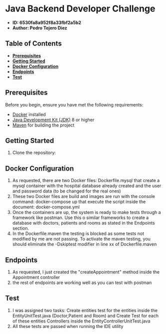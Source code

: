 # Java Backend Developer Challenge

- **ID: 6530fa8a952f8a33fbf2a5b2**
- **Author: Pedro Tejero Diez**

## Table of Contents

- [**Prerequisites**](#prerequisites)
- [**Getting Started**](#getting-started)
- [**Docker Configuration**](#docker-configuration)
- [**Endpoints**](#endpoints)
- [**Test**](#Testing)


## Prerequisites

Before you begin, ensure you have met the following requirements:

- [Docker](https://www.docker.com/) installed
- [Java Development Kit (JDK)](https://www.oracle.com/java/technologies/javase-downloads.html) 8 or higher
- [Maven](https://maven.apache.org/download.cgi) for building the project

## Getting Started

1. Clone the repository:

##  Docker Configuration

1. As requested, there are two Docker files: Dockerfile.mysql that create a mysql container with the hospital database already created and the user and password data (to be changed for the real ones)
2. These two Docker files are build and images are run with the console command: docker-compose up that execute the script inside the document: docker-compose.yml
3. Once the containers are up, the system is ready to make tests through a framework like postman. Use this o similar frameworks to create a database with doctors, patients and rooms as stated in the Endpoints section.
4. In the Dockerfile.maven the testing is blocked as some tests not modified by me are not passing. To activate the maven testing, you should eliminate the -Dskiptest modifier in line xx of Dockerfile.maven

## Endpoints

1. As requested, I just created the "createAppointment" method inside the Appointment controller
2. the rest of endpoints are working well as you can test with postman

## Test

1. I was assigned two tasks: Create entities test for the entities inside the EntityUnitTest.java (Doctor,Patient and Room) and Create Test for each of these entities Controllers inside the EntityControllerUnitTest.java
2. All these tests are passed when running the IDE utility
